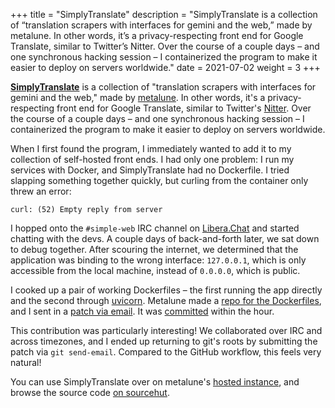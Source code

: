 +++
title = "SimplyTranslate"
description = "SimplyTranslate is a collection of “translation scrapers with interfaces for gemini and the web,” made by metalune. In other words, it’s a privacy-respecting front end for Google Translate, similar to Twitter’s Nitter. Over the course of a couple days – and one synchronous hacking session – I containerized the program to make it easier to deploy on servers worldwide."
date = 2021-07-02
weight = 3
+++

[**SimplyTranslate**][st] is a collection of "translation scrapers with
interfaces for gemini and the web," made by [metalune]. In other words,
it's a privacy-respecting front end for Google Translate, similar to
Twitter's [Nitter]. Over the course of a couple days – and one
synchronous hacking session – I containerized the program to make it
easier to deploy on servers worldwide.

<!-- more -->

When I first found the program, I immediately wanted to add it to my
collection of self-hosted front ends. I had only one problem: I run my
services with Docker, and SimplyTranslate had no Dockerfile. I tried
slapping something together quickly, but curling from the container only
threw an error:

```
curl: (52) Empty reply from server
```

I hopped onto the `#simple-web` IRC channel on [Libera.Chat] and started
chatting with the devs. A couple days of back-and-forth later, we sat
down to debug together. After scouring the internet, we determined that
the application was binding to the wrong interface: `127.0.0.1`, which
is only accessible from the local machine, instead of `0.0.0.0`, which
is public.

I cooked up a pair of working Dockerfiles – the first running the app
directly and the second through [uvicorn]. Metalune made a [repo for the
Dockerfiles][repo], and I sent in a [patch via email][patch]. It was
[committed] within the hour.

This contribution was particularly interesting! We collaborated over IRC
and across timezones, and I ended up returning to git's roots by
submitting the patch via `git send-email`. Compared to the GitHub
workflow, this feels very natural!

You can use SimplyTranslate over on metalune's [hosted instance], and
browse the source code [on sourcehut][st].

[st]: https://sr.ht/~metalune/SimplyTranslate/sources
[metalune]: gemini://metalune.xyz
[Nitter]: https://github.com/zedeus/nitter
[Libera.Chat]: https://libera.chat
[uvicorn]: https://www.uvicorn.org
[repo]: https://git.sr.ht/~metalune/simplytranslate_docker/
[patch]: https://lists.sr.ht/~metalune/simplytranslate-devel/patches/23516
[committed]: https://git.sr.ht/~metalune/simplytranslate_docker/commit/4fc34e3503def3a8436dab4f84a1731070a715ba
[hosted instance]: https://translate.metalune.xyz/
